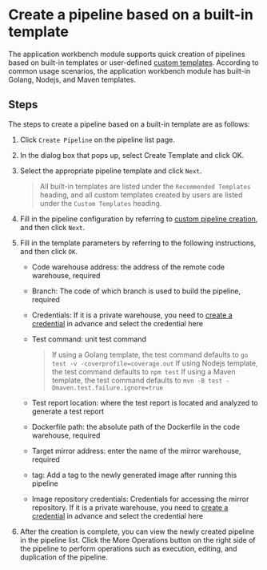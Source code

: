# Create a pipeline based on a built-in template

The application workbench module supports quick creation of pipelines based on built-in templates or user-defined [custom templates](../template/custom-template.md). According to common usage scenarios, the application workbench module has built-in Golang, Nodejs, and Maven templates.

## Steps

The steps to create a pipeline based on a built-in template are as follows:

1. Click `Create Pipeline` on the pipeline list page.

    <!--![]()screenshots-->

2. In the dialog box that pops up, select Create Template and click OK.

    <!--![]()screenshots-->

3. Select the appropriate pipeline template and click `Next`.

    > All built-in templates are listed under the `Recommended Templates` heading, and all custom templates created by users are listed under the `Custom Templates` heading.

    <!--![]()screenshots-->

4. Fill in the pipeline configuration by referring to [custom pipeline creation](custom.md), and then click `Next`.

5. Fill in the template parameters by referring to the following instructions, and then click `OK`.

    - Code warehouse address: the address of the remote code warehouse, required
    - Branch: The code of which branch is used to build the pipeline, required
    - Credentials: If it is a private warehouse, you need to [create a credential](../credential.md) in advance and select the credential here
    - Test command: unit test command

        > If using a Golang template, the test command defaults to `go test -v -coverprofile=coverage.out`
        > If using Nodejs template, the test command defaults to `npm test`
        > If using a Maven template, the test command defaults to `mvn -B test -Dmaven.test.failure.ignore=true`

    - Test report location: where the test report is located and analyzed to generate a test report
    - Dockerfile path: the absolute path of the Dockerfile in the code warehouse, required
    - Target mirror address: enter the name of the mirror warehouse, required
    - tag: Add a tag to the newly generated image after running this pipeline
    - Image repository credentials: Credentials for accessing the mirror repository. If it is a private warehouse, you need to [create a credential](../credential.md) in advance and select the credential here

        <!--![]()screenshots-->

6. After the creation is complete, you can view the newly created pipeline in the pipeline list. Click the More Operations button on the right side of the pipeline to perform operations such as execution, editing, and duplication of the pipeline.

    <!--![]()screenshots-->